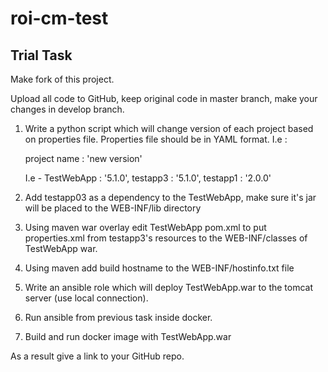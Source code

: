 # roi-cm-test 
## Trial Task

Make fork of this project.

Upload all code to GitHub, keep original code in master branch, make your changes in develop branch.


1. Write a python script which will change version of each project based on properties file. Properties file should be in YAML format. I.e :

   project name : 'new version'

   I.e -
      TestWebApp  : '5.1.0',
      testapp3 : '5.1.0',
      testapp1 : '2.0.0'
      
2. Add testapp03 as a dependency to the TestWebApp, make sure it's jar will be placed to the WEB-INF/lib directory

3. Using maven war overlay edit TestWebApp pom.xml to put properties.xml from testapp3's resources to the WEB-INF/classes of TestWebApp war.

4. Using maven add build hostname to the WEB-INF/hostinfo.txt file

5. Write an ansible role which will deploy TestWebApp.war to the tomcat server (use local connection).

6. Run ansible from previous task inside docker.

7. Build and run docker image with TestWebApp.war

As a result give a link to your GitHub repo.

